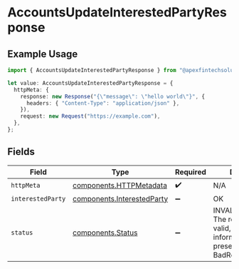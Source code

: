 # AccountsUpdateInterestedPartyResponse

## Example Usage

```typescript
import { AccountsUpdateInterestedPartyResponse } from "@apexfintechsolutions/ascend-sdk/models/operations";

let value: AccountsUpdateInterestedPartyResponse = {
  httpMeta: {
    response: new Response("{\"message\": \"hello world\"}", {
      headers: { "Content-Type": "application/json" },
    }),
    request: new Request("https://example.com"),
  },
};
```

## Fields

| Field                                                                                                        | Type                                                                                                         | Required                                                                                                     | Description                                                                                                  |
| ------------------------------------------------------------------------------------------------------------ | ------------------------------------------------------------------------------------------------------------ | ------------------------------------------------------------------------------------------------------------ | ------------------------------------------------------------------------------------------------------------ |
| `httpMeta`                                                                                                   | [components.HTTPMetadata](../../models/components/httpmetadata.md)                                           | :heavy_check_mark:                                                                                           | N/A                                                                                                          |
| `interestedParty`                                                                                            | [components.InterestedParty](../../models/components/interestedparty.md)                                     | :heavy_minus_sign:                                                                                           | OK                                                                                                           |
| `status`                                                                                                     | [components.Status](../../models/components/status.md)                                                       | :heavy_minus_sign:                                                                                           | INVALID_ARGUMENT: The request is not valid, additional information may be present in the BadRequest details. |